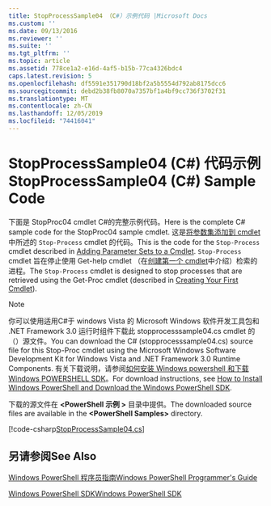 ```yaml
---
title: StopProcessSample04 （C#）示例代码 |Microsoft Docs
ms.custom: ''
ms.date: 09/13/2016
ms.reviewer: ''
ms.suite: ''
ms.tgt_pltfrm: ''
ms.topic: article
ms.assetid: 778ce1a2-e16d-4af5-b15b-77ca4326bdc4
caps.latest.revision: 5
ms.openlocfilehash: df5591e351790d18bf2a5b5554d792ab8175dcc6
ms.sourcegitcommit: debd2b38fb8070a7357bf1a4bf9cc736f3702f31
ms.translationtype: MT
ms.contentlocale: zh-CN
ms.lasthandoff: 12/05/2019
ms.locfileid: "74416041"
---
```

# <a name="stopprocesssample04-c-sample-code"></a><span data-ttu-id="2f346-102">StopProcessSample04 (C#) 代码示例</span><span class="sxs-lookup"><span data-stu-id="2f346-102">StopProcessSample04 (C#) Sample Code</span></span>

<span data-ttu-id="2f346-103">下面是 StopProc04 cmdlet C#的完整示例代码。</span><span class="sxs-lookup"><span data-stu-id="2f346-103">Here is the complete C# sample code for the StopProc04 sample cmdlet.</span></span> <span data-ttu-id="2f346-104">这是[将参数集添加到 cmdlet](../cmdlet/adding-parameter-sets-to-a-cmdlet.md)中所述的 `Stop-Process` cmdlet 的代码。</span><span class="sxs-lookup"><span data-stu-id="2f346-104">This is the code for the `Stop-Process` cmdlet described in [Adding Parameter Sets to a Cmdlet](../cmdlet/adding-parameter-sets-to-a-cmdlet.md).</span></span> <span data-ttu-id="2f346-105">`Stop-Process` cmdlet 旨在停止使用 Get-help cmdlet （在[创建第一个 cmdlet](../cmdlet/creating-a-cmdlet-without-parameters.md)中介绍）检索的进程。</span><span class="sxs-lookup"><span data-stu-id="2f346-105">The `Stop-Process` cmdlet is designed to stop processes that are retrieved using the Get-Proc cmdlet (described in [Creating Your First Cmdlet](../cmdlet/creating-a-cmdlet-without-parameters.md)).</span></span>

> [!NOTE]
> <span data-ttu-id="2f346-106">你可以使用适用C#于 windows Vista 的 Microsoft Windows 软件开发工具包和 .NET Framework 3.0 运行时组件下载此 stopprocesssample04.cs cmdlet 的（）源文件。</span><span class="sxs-lookup"><span data-stu-id="2f346-106">You can download the C# (stopprocesssample04.cs) source file for this Stop-Proc cmdlet using the Microsoft Windows Software Development Kit for Windows Vista and .NET Framework 3.0 Runtime Components.</span></span> <span data-ttu-id="2f346-107">有关下载说明，请参阅[如何安装 Windows powershell 和下载 Windows POWERSHELL SDK](/powershell/scripting/developer/installing-the-windows-powershell-sdk)。</span><span class="sxs-lookup"><span data-stu-id="2f346-107">For download instructions, see [How to Install Windows PowerShell and Download the Windows PowerShell SDK](/powershell/scripting/developer/installing-the-windows-powershell-sdk).</span></span>
>
> <span data-ttu-id="2f346-108">下载的源文件在 **\<PowerShell 示例 >** 目录中提供。</span><span class="sxs-lookup"><span data-stu-id="2f346-108">The downloaded source files are available in the **\<PowerShell Samples>** directory.</span></span>

[!code-csharp[StopProcessSample04.cs](../../../../powershell-sdk-samples/SDK-2.0/csharp/StopProcessSample04/StopProcessSample04.cs#L11-L435 "StopProcessSample04.cs")]

## <a name="see-also"></a><span data-ttu-id="2f346-109">另请参阅</span><span class="sxs-lookup"><span data-stu-id="2f346-109">See Also</span></span>

[<span data-ttu-id="2f346-110">Windows PowerShell 程序员指南</span><span class="sxs-lookup"><span data-stu-id="2f346-110">Windows PowerShell Programmer's Guide</span></span>](./windows-powershell-programmer-s-guide.md)

[<span data-ttu-id="2f346-111">Windows PowerShell SDK</span><span class="sxs-lookup"><span data-stu-id="2f346-111">Windows PowerShell SDK</span></span>](../windows-powershell-reference.md)

